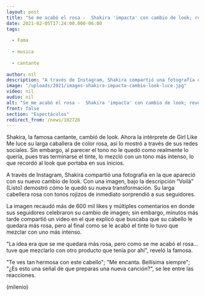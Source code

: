 ```yaml
---
layout: post
title: "Se me acabó el rosa -  Shakira 'impacta' con cambio de look; revela no quedó como quería"
date: 2021-02-05T17:24:00.000-06:00
tags:
  
  - Fama
  
  - musica
  
  - cantante
  
author: nil
description: "A través de Instagram, Shakira compartió una fotografía en la que apareció con su nuevo cambio de look; sin embargo, aclaró que su tono de cabello no quedó como esperaba. "
image: "/uploads/2021/images-shakira-impacta-cambio-look-luce.jpg"
video: nil
audio: nil
alt: "Se me acabó el rosa -  Shakira 'impacta' con cambio de look; revela no quedó como quería"
front: false
section: "Espectáculos"
redirect_from: /news/182726
---
```


Shakira, la famosa cantante, cambió de look. Ahora la intérprete de Girl Like Me luce su larga caballera de color rosa, así lo mostró a través de sus redes sociales. Sin embargo, al parecer el tono no le quedó como realmente lo quería, pues tras terminarse el tinte, lo mezcló con un tono más intenso, lo que recordó al look que portaba en sus inicios.

A través de Instagram, Shakira compartió una fotografía en la que apareció con su nuevo cambio de look. Con una imagen, bajo la descripción “Voilà” (Listo) demostró cómo le quedó su nueva transformación. Su larga cabellera rosa con tonos rojizos de inmediato sorprendió a sus seguidores. 

La imagen recaudó más de 600 mil likes y múltiples comentarios en donde sus seguidores celebraron su cambio de imagen; sin embargo, minutos más tarde compartió un video en el que explicó que buscaba que su cabello le quedara más rosa, pero al final como se le acabó el tinte lo tuvo que mezclar con uno más intenso.

"La idea era que se me quedara más rosa, pero como se me acabó el rosa… tuve que mezclarlo con otro producto que tenía por ahí", reveló la famosa. 

"Te ves tan hermosa con este cabello"; "Me encanta. Bellísima siempre"; "¿Es esto una señal de que preparas una nueva canción?", se lee entre las reacciones. 

(milenio)